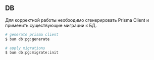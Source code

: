 ## DB

Для корректной работы необходимо сгенерировать Prisma Client и применить существующие миграции к БД.

```bash
# generate prisma client
$ bun db:pg:generate

# apply migrations
$ bun db:pg:migrate:init
```
